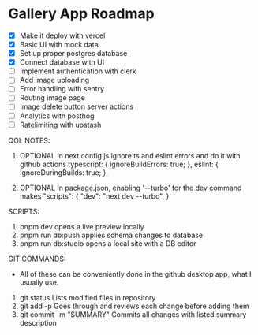 # Gallery App Roadmap

 - [x] Make it deploy with vercel
 - [x] Basic UI with mock data
 - [x] Set up proper postgres database
 - [x] Connect database with UI
 - [ ] Implement authentication with clerk
 - [ ] Add image uploading
 - [ ] Error handling with sentry
 - [ ] Routing image page
 - [ ] Image delete button server actions
 - [ ] Analytics with posthog
 - [ ] Ratelimiting with upstash

QOL NOTES:
1. OPTIONAL In next.config.js ignore ts and eslint errors and do it with github actions 
    typescript: {
        ignoreBuildErrors: true;
    },
    eslint: {
        ignoreDuringBuilds: true;
    },

2. OPTIONAL In package.json, enabling '--turbo' for the dev command makes 
  "scripts": {
    "dev": "next dev --turbo",
  }

SCRIPTS:
1. pnpm dev
    opens a live preview locally
2. pnpm run db:push 
    applies schema changes to database
3. pnpm run db:studio
    opens a local site with a DB editor


GIT COMMANDS:
* All of these can be conveniently done in the github desktop app, what I usually use.
1. git status
    Lists modified files in repository
2. git add -p
    Goes through and reviews each change before adding them
3. git commit -m "SUMMARY"
    Commits all changes with listed summary description